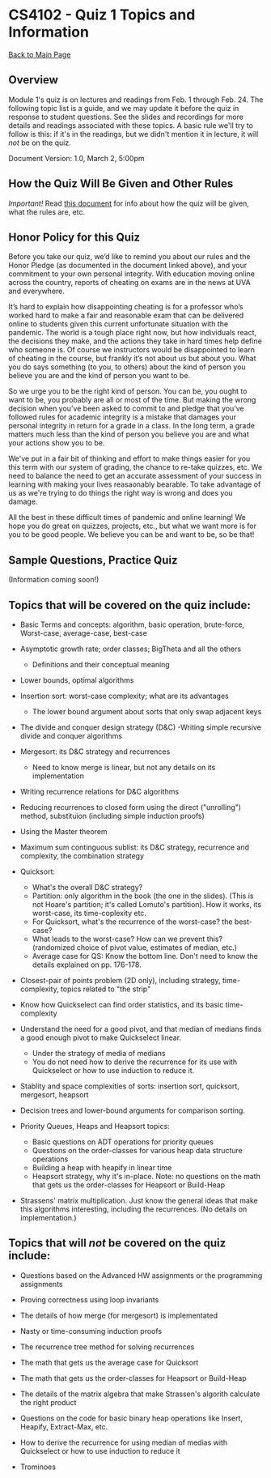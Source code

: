 CS4102 - Quiz 1 Topics and Information 
===============================

[Back to Main Page](../index.html)

<a name="introduction"></a>Overview
---------------------------------------

Module 1's quiz is on lectures and readings from Feb. 1 through Feb. 24.  The following topic list is a guide, and we may update it before the quiz in response to student questions.  See the slides and recordings for more details and readings associated with these topics.  A basic rule we'll try to follow is this: if it's in the readings, but we didn't mention it in lecture, it will *not* be on the quiz.

Document Version: 1.0, March 2, 5:00pm


How the Quiz Will Be Given and Other Rules
----------------------------------------------
*Important!* Read [this document](https://docs.google.com/document/d/1EForD2P6JuUZdGUC_p5FOQI_JyZx1nXaKAsHZCtw2TU/edit?usp=sharing) for info about how the quiz will be given, what the rules are, etc.


Honor Policy for this Quiz
---------------------------------
Before you take our quiz, we’d like to remind you about our rules and the Honor Pledge (as documented in the document linked above), and your commitment to your own personal integrity. With education moving online across the country, reports of cheating on exams are in the news at UVA and everywhere.

It’s hard to explain how disappointing cheating is for a professor who’s worked hard to make a fair and reasonable exam that can be delivered online to students given this current unfortunate situation with the pandemic. The world is a tough place right now, but how individuals react, the decisions they make, and the actions they take in hard times help define who someone is. Of course we instructors would be disappointed to learn of cheating in the course, but frankly it’s not about us but about you. What you do says something (to you, to others) about the kind of person you believe you are and the kind of person you want to be.

So we urge you to be the right kind of person. You can be, you ought to want to be, you probably are all or most of the time. But making the wrong decision when you’ve been asked to commit to and pledge that you’ve followed rules for academic integrity is a mistake that damages your personal integrity in return for a grade in a class. In the long term, a grade matters much less than the kind of person you believe you are and what your actions show you to be.

We've put in a fair bit of thinking and effort to make things easier for you this term with our system of grading, the chance to re-take quizzes, etc. We need to balance the need to get an accurate assessment of your success in learning with making your lives reasaonably bearable. To take advantage of us as we're trying to do things the right way is wrong and does you damage.

All the best in these difficult times of pandemic and online learning!  We hope you do great on quizzes, projects, etc., but what we want more is for you to be good people. We believe you can be and want to be, so be that!


Sample Questions, Practice Quiz
-------------------------------------------------
(Information coming soon!)


Topics that will be covered on the quiz include:
-------------------------------------------------

- Basic Terms and concepts: algorithm, basic operation, brute-force, Worst-case, average-case, best-case
- Asymptotic growth rate; order classes; BigTheta and all the others
    - Definitions and their conceptual meaning
- Lower bounds, optimal algorithms

- Insertion sort: worst-case complexity; what are its advantages
    - The lower bound argument about sorts that only swap adjacent keys
- The divide and conquer design strategy (D&C)
    -Writing simple recursive divide and conquer algorithms
- Mergesort: its D&C strategy and recurrences
    - Need to know merge is linear, but not any details on its implementation
- Writing recurrence relations for D&C algorithms
- Reducing recurrences to closed form using the direct ("unrolling") method, substituion (including simple induction proofs)
- Using the Master theorem

- Maximum sum continguous sublist: its D&C strategy, recurrence and complexity, the combination strategy

- Quicksort:
    - What's the overall D&C strategy?
    - Partition: only algorithm in the book (the one in the slides). (This is not Hoare's partition; it's called Lomuto's partition). How it works, its worst-case, its time-coplexity etc.
    - For Quicksort, what's the recurrence of the worst-case? the best-case?
    - What leads to the worst-case? How can we prevent this? (randomized choice of pivot value, estimates of median, etc.)
    - Average case for QS:  Know the bottom line.  Don't need to know the details explained on pp. 176-178.
- Closest-pair of points problem (2D only), including strategy, time-complexity, topics related to "the strip"

- Know how Quickselect can find order statistics, and its basic time-complexity
- Understand the need for a good pivot, and that median of medians finds a good enough pivot to make Quickselect linear.
    - Under the strategy of  media of medians
    - You do not need how to derive the recurrence for its use with Quickselect or how to use induction to reduce it.

- Stablity and space complexities of sorts: insertion sort, quicksort, mergesort, heapsort

- Decision trees and lower-bound arguments for comparison sorting.

- Priority Queues, Heaps and Heapsort topics:
    - Basic questions on ADT operations for priority queues
    - Questions on the order-classes for various heap data structure operations
    - Building a heap with heapify in linear time
    - Heapsort strategy, why it's in-place.  Note: no questions on the math that gets us the order-classes for Heapsort or Build-Heap

- Strassens' matrix multiplication. Just know the general ideas that make this algorithms interesting, including the recurrences. (No details on implementation.)

Topics that will *not* be covered on the quiz include:
-------------------------------------------------
- Questions based on the Advanced HW assignments or the programming assignments

- Proving correctness using loop invariants
- The details of how merge (for mergesort) is implementated
- Nasty or time-consuming induction proofs
- The recurrence tree method for solving recurrences
- The math that gets us the average case for Quicksort
- The math that gets us the order-classes for Heapsort or Build-Heap
- The details of the matrix algebra that make Strassen's algorith calculate the right product
- Questions on the code for basic binary heap operations like Insert, Heapify, Extract-Max, etc.
- How to derive the recurrence for using median of medias with Quickselect or how to use induction to reduce it
- Trominoes
